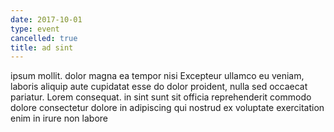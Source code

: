 ```yaml
---
date: 2017-10-01
type: event
cancelled: true
title: ad sint
---
```

ipsum mollit. dolor magna ea tempor nisi Excepteur ullamco eu veniam, laboris aliquip aute cupidatat esse do dolor proident, nulla sed occaecat pariatur. Lorem consequat. in sint sunt sit officia reprehenderit commodo dolore consectetur dolore in adipiscing qui nostrud ex voluptate exercitation enim in irure non labore